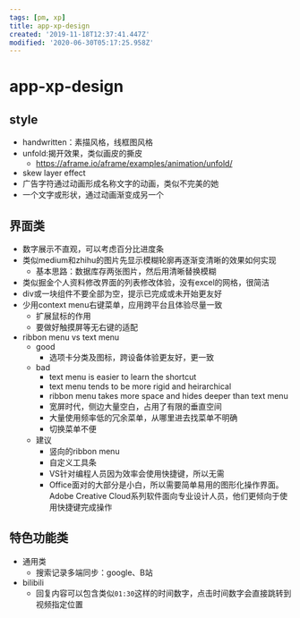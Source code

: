 ```yaml
---
tags: [pm, xp]
title: app-xp-design
created: '2019-11-18T12:37:41.447Z'
modified: '2020-06-30T05:17:25.958Z'
---
```


# app-xp-design

## style
- handwritten：素描风格，线框图风格
- unfold:揭开效果，类似画皮的撕皮
  - https://aframe.io/aframe/examples/animation/unfold/
- skew layer effect
- 广告字符通过动画形成名称文字的动画，类似不完美的她
- 一个文字或形状，通过动画渐变成另一个

## 界面类
- 数字展示不直观，可以考虑百分比进度条
- 类似medium和zhihu的图片先显示模糊轮廓再逐渐变清晰的效果如何实现
  - 基本思路：数据库存两张图片，然后用清晰替换模糊
- 类似掘金个人资料修改界面的列表修改体验，没有excel的网格，很简洁
- div或一块组件不要全部为空，提示已完成或未开始更友好
- 少用context menu右键菜单，应用跨平台且体验尽量一致
  - 扩展鼠标的作用
  - 要做好触摸屏等无右键的适配
- ribbon menu vs text menu
  - good
    - 选项卡分类及图标，跨设备体验更友好，更一致
  - bad
    - text menu is easier to learn the shortcut
    - text menu tends to be more rigid and heirarchical
    - ribbon menu takes more space and hides deeper than text menu
    - 宽屏时代，侧边大量空白，占用了有限的垂直空间
    - 大量使用频率低的冗余菜单，从哪里进去找菜单不明确
    - 切换菜单不便
  - 建议
    - 竖向的ribbon menu
    - 自定义工具条
    - VS针对编程人员因为效率会使用快捷键，所以无需
    - Office面对的大部分是小白，所以需要简单易用的图形化操作界面。Adobe Creative Cloud系列软件面向专业设计人员，他们更倾向于使用快捷键完成操作


## 特色功能类
- 通用类
  - 搜索记录多端同步：google、B站
- bilibili
  - 回复内容可以包含类似`01:30`这样的时间数字，点击时间数字会直接跳转到视频指定位置
